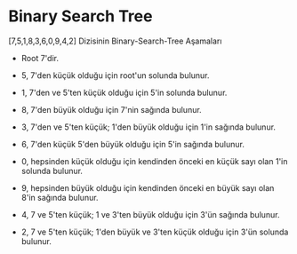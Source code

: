
# Binary Search Tree 

[7,5,1,8,3,6,0,9,4,2] Dizisinin Binary-Search-Tree Aşamaları

- Root 7'dir.

- 5, 7'den küçük olduğu için root'un solunda bulunur.

- 1, 7'den ve 5'ten küçük olduğu için 5'in solunda bulunur.

- 8, 7'den büyük olduğu için 7'nin sağında bulunur.

- 3, 7'den ve 5'ten küçük; 1'den büyük olduğu için 1'in sağında bulunur.

- 6, 7'den küçük 5'den büyük olduğu için 5'in sağında bulunur.

- 0, hepsinden küçük olduğu için kendinden önceki en küçük sayı olan 1'in solunda bulunur.

- 9, hepsinden büyük olduğu için kendinden önceki en büyük sayı olan 8'in sağında bulunur.

- 4, 7 ve 5'ten küçük; 1 ve 3'ten büyük olduğu için 3'ün sağında bulunur.

- 2, 7 ve 5'ten küçük; 1'den büyük ve 3'ten küçük olduğu için 3'ün solunda bulunur.

